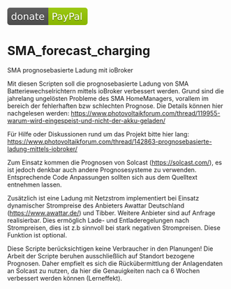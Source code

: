 [![Paypal](https://raw.githubusercontent.com/Maverick78de/SMA_forecast_charging/master/img/donate-PayPal-green.svg)](https://www.paypal.me/Maverick78de)

# SMA_forecast_charging
SMA prognosebasierte Ladung mit ioBroker 

Mit diesen Scripten soll die prognosebasierte Ladung von SMA Batteriewechselrichtern mittels ioBroker verbessert werden. Grund sind die jahrelang ungelösten Probleme des SMA HomeManagers, vorallem im bereich der fehlerhaften bzw schlechten Prognose. Die Details können hier nachgelesen werden: https://www.photovoltaikforum.com/thread/119955-warum-wird-eingespeist-und-nicht-der-akku-geladen/

Für Hilfe oder Diskussionen rund um das Projekt bitte hier lang: https://www.photovoltaikforum.com/thread/142863-prognosebasierte-ladung-mittels-iobroker/

Zum Einsatz kommen die Prognosen von Solcast (https://solcast.com/), es ist jedoch denkbar auch andere Prognosesysteme zu verwenden. 
Entsprechende Code Anpassungen sollten sich aus dem Quelltext entnehmen lassen.

Zusätzlich ist eine Ladung mit Netzstrom implementiert bei Einsatz dynamischer Strompreise des Anbieters Awattar Deutschland (https://www.awattar.de/) und Tibber. Weitere Anbieter sind auf Anfrage realisierbar.
Dies ermöglich Lade- und Entladeregelungen nach Strompreisen, dies ist z.b sinnvoll bei stark negativen Strompreisen. Diese Funktion ist optional.

Diese Scripte berücksichtigen keine Verbraucher in den Planungen! Die Arbeit der Scripte beruhen ausschließlich auf Standort bezogene Prognosen. Daher empfielt es sich die Rückübermittlung der Anlagendaten an Solcast zu nutzen, da hier die Genauigkeiten nach ca 6 Wochen verbessert werden können (Lerneffekt).

